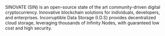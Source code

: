 SINOVATE (SIN) is an open-source state of the art community-driven digital cryptocurrency. 
Innovative blockchain solutions for individuals, developers, and enterprises. 
Incorruptible Data Storage (I.D.S) provides decentralized cloud storage, leveraging thousands of Infinity Nodes, with guaranteed low cost and high security.
